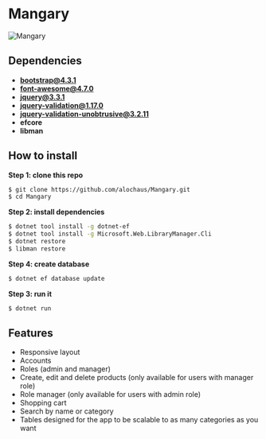 # Mangary

![Mangary](/README_media/Mangary.gif)

## Dependencies

- **bootstrap@4.3.1**
- **font-awesome@4.7.0**
- **jquery@3.3.1**
- **jquery-validation@1.17.0**
- **jquery-validation-unobtrusive@3.2.11**
- **efcore**
- **libman**

## How to install

**Step 1: clone this repo**
```bash
$ git clone https://github.com/alochaus/Mangary.git
$ cd Mangary
```

**Step 2: install dependencies**
```bash
$ dotnet tool install -g dotnet-ef
$ dotnet tool install -g Microsoft.Web.LibraryManager.Cli
$ dotnet restore
$ libman restore
```

**Step 4: create database**
```bash
$ dotnet ef database update
```

**Step 3: run it**
```bash
$ dotnet run
```

## Features

- Responsive layout
- Accounts
- Roles (admin and manager)
- Create, edit and delete products (only available for users with manager role)
- Role manager (only available for users with admin role)
- Shopping cart
- Search by name or category
- Tables designed for the app to be scalable to as many categories as you want
